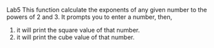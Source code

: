 Lab5
This function calculate the exponents of any given number to the powers of 2 and 3.
It prompts you to enter a number, then,
1. it will print the square value of that number.
2. it will print the cube value of that number. 
